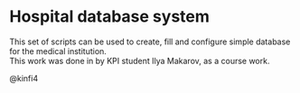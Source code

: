# Hospital database system

This set of scripts can be used to create, fill and configure simple database for the medical institution.  
This work was done in by KPI student Ilya Makarov, as a course work.


@kinfi4
